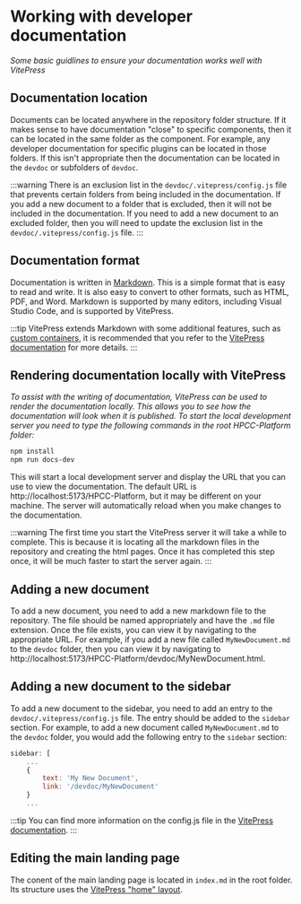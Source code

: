 # Working with developer documentation

_Some basic guidlines to ensure your documentation works well with VitePress_

## Documentation location

Documents can be located anywhere in the repository folder structure.  If it makes sense to have documentation "close" to specific components, then it can be located in the same folder as the component.  For example, any developer documentation for specific plugins can be located in those folders.  If this isn't appropriate then the documentation can be located in the `devdoc` or subfolders of `devdoc`.

:::warning
There is an exclusion list in the `devdoc/.vitepress/config.js` file that prevents certain folders from being included in the documentation.  If you add a new document to a folder that is excluded, then it will not be included in the documentation.  If you need to add a new document to an excluded folder, then you will need to update the exclusion list in the `devdoc/.vitepress/config.js` file.
:::

## Documentation format

Documentation is written in [Markdown](https://www.markdownguide.org/).  This is a simple format that is easy to read and write.  It is also easy to convert to other formats, such as HTML, PDF, and Word.  Markdown is supported by many editors, including Visual Studio Code, and is supported by VitePress.  

:::tip
VitePress extends Markdown with some additional features, such as [custom containers](https://vitepress.vuejs.org/guide/markdown.html#custom-containers), it is recommended that you refer to the [VitePress documentation](https://vitepress.dev/) for more details.
:::

## Rendering documentation locally with VitePress

_To assist with the writing of documentation, VitePress can be used to render the documentation locally.  This allows you to see how the documentation will look when it is published.  To start the local development server you need to type the following commands in the root HPCC-Platform folder:_

```sh
npm install
npm run docs-dev
```

This will start a local development server and display the URL that you can use to view the documentation.  The default URL is http://localhost:5173/HPCC-Platform, but it may be different on your machine.  The server will automatically reload when you make changes to the documentation.

:::warning
The first time you start the VitePress server it will take a while to complete.  This is because it is locating all the markdown files in the repository and creating the html pages.  Once it has completed this step once, it will be much faster to start the server again.
:::

## Adding a new document

To add a new document, you need to add a new markdown file to the repository.  The file should be named appropriately and have the `.md` file extension.  Once the file exists, you can view it by navigating to the appropriate URL.  For example, if you add a new file called `MyNewDocument.md` to the `devdoc` folder, then you can view it by navigating to http://localhost:5173/HPCC-Platform/devdoc/MyNewDocument.html.

## Adding a new document to the sidebar

To add a new document to the sidebar, you need to add an entry to the `devdoc/.vitepress/config.js` file.  The entry should be added to the `sidebar` section.  For example, to add a new document called `MyNewDocument.md` to the `devdoc` folder, you would add the following entry to the `sidebar` section:

```js
sidebar: [
    ...
    {
        text: 'My New Document',
        link: '/devdoc/MyNewDocument'
    }
    ...
```

:::tip
You can find more information on the config.js file in the [VitePress documentation](https://vitepress.dev/reference/site-config).
:::

## Editing the main landing page

The conent of the main landing page is located in `index.md` in the root folder.  Its structure uses the [VitePress "home" layout](https://vitepress.dev/reference/default-theme-home-page).